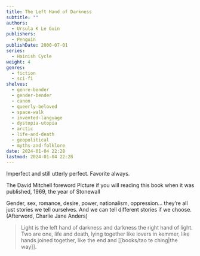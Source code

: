 ```yaml
---
title: The Left Hand of Darkness
subtitle: ""
authors:
  - Ursula K Le Guin
publishers:
  - Penguin
publishDate: 2000-07-01
series:
  - Hainish Cycle
weight: 4
genres:
  - fiction
  - sci-fi
shelves:
  - genre-bender
  - gender-bender
  - canon
  - queerly-beloved
  - space-walk
  - invented-language
  - dystopia-utopia
  - arctic
  - life-and-death
  - geopolitical
  - myths-and-folklore
date: 2024-01-04 22:28
lastmod: 2024-01-04 22:28
---
```

Imperfect and still utterly perfect. Favorite always.

The David Mitchell foreword 
Picture if you will reading this book when it was published, 1969, the year of Stonewall

Gender, sex, romance, desire, power, nationalism, oppression… they’re all just stories we tell ourselves. And we can tell different stories if we choose. (Afterword, Charlie Jane Anders)

> Light is the left hand of darkness 
> and darkness the right hand of light.  
> Two are one, life and death, lying 
> together like lovers in kemmer, 
> like hands joined together, 
> like the end and [[books/tao te ching|the way]]. 